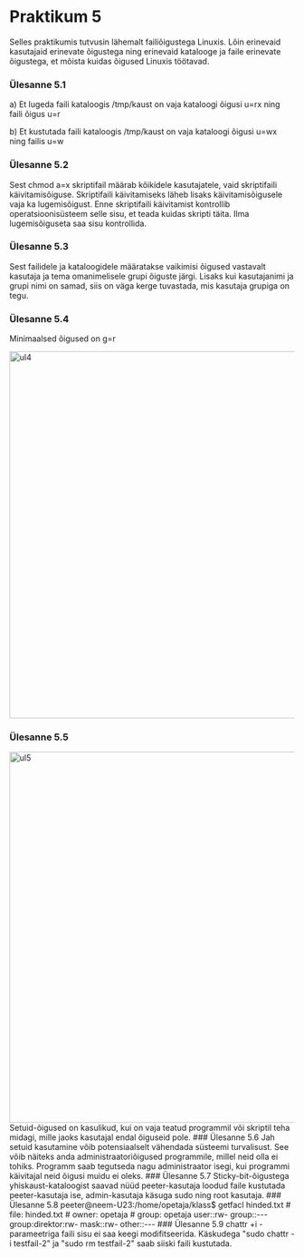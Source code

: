 # Praktikum 5

Selles praktikumis tutvusin lähemalt failiõigustega Linuxis.
Lõin erinevaid kasutajaid erinevate õigustega ning erinevaid katalooge ja faile erinevate õigustega, et mõista kuidas õigused Linuxis töötavad.
### Ülesanne 5.1
a) Et lugeda faili kataloogis /tmp/kaust on vaja kataloogi õigusi u=rx ning faili õigus u=r  

b) Et kustutada faili kataloogis /tmp/kaust on vaja kataloogi õigusi u=wx ning failis u=w
### Ülesanne 5.2
Sest chmod a=x skriptifail määrab kõikidele kasutajatele, vaid skriptifaili käivitamisõiguse.
Skriptifaili käivitamiseks läheb lisaks käivitamisõigusele vaja ka lugemisõigust.
Enne skriptifaili käivitamist kontrollib operatsioonisüsteem selle sisu, et teada kuidas skripti täita. Ilma lugemisõiguseta saa sisu kontrollida.
### Ülesanne 5.3
Sest failidele ja kataloogidele määratakse vaikimisi õigused vastavalt kasutaja ja tema omanimelisele grupi õiguste järgi. Lisaks kui kasutajanimi ja grupi nimi on samad, siis on väga kerge tuvastada, mis kasutaja grupiga on tegu.
### Ülesanne 5.4
Minimaalsed õigused on g=r  

<img width="647" alt="ul4" src="https://github.com/RobinHenrik/opsys23/assets/144727763/f44e25d8-8ec5-4655-bbe6-b36d32576200">  

### Ülesanne 5.5
<img width="654" alt="ul5" src="https://github.com/RobinHenrik/opsys23/assets/144727763/6e3781c4-b0c6-446f-98d2-6f48d8767633">
Setuid-õigused on kasulikud, kui on vaja teatud programmil või skriptil teha midagi, mille jaoks kasutajal endal õiguseid pole.
### Ülesanne 5.6
Jah setuid kasutamine võib potensiaalselt vähendada süsteemi turvalisust. See võib näiteks anda administraatoriõigused programmile, millel neid olla ei tohiks. Programm saab tegutseda nagu administraator isegi, kui programmi käivitajal neid õigusi muidu ei oleks.
### Ülesanne 5.7
Sticky-bit-õigustega yhiskaust-kataloogist saavad nüüd peeter-kasutaja loodud faile kustutada peeter-kasutaja ise, admin-kasutaja käsuga sudo ning root kasutaja.
### Ülesanne 5.8
peeter@neem-U23:/home/opetaja/klass$ getfacl hinded.txt
# file: hinded.txt
# owner: opetaja
# group: opetaja
user::rw-
group::---
group:direktor:rw-
mask::rw-
other::---
### Ülesanne 5.9
chattr +i - parameetriga faili sisu ei saa keegi modifitseerida.
Käskudega "sudo chattr -i testfail-2" ja "sudo rm testfail-2" saab siiski faili kustutada.
